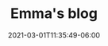 ---
title: "Emma's blog"
date: 2021-03-01T11:35:49-06:00
draft: false
greeting: "Hello!"
welcomemsg: "Welcome to Emma's Blog"
image: "https://via.placeholder.com/200x100.png?text=Emmas+Blog"
description: This is where Emma writes her thoughts.
---